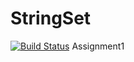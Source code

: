 StringSet
=========
[![Build Status](https://travis-ci.org/Aman13/StringSet.svg?branch=master)](https://travis-ci.org/Aman13/StringSet)
Assignment1
